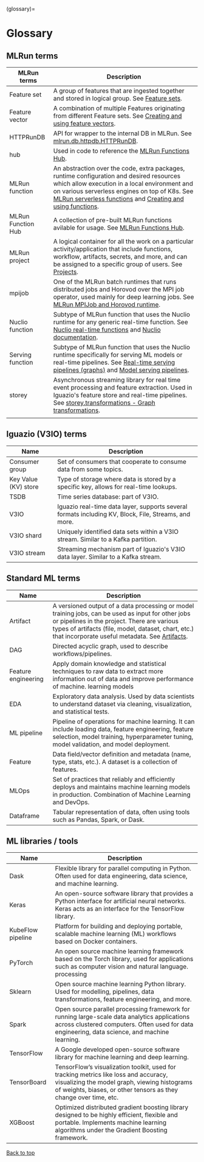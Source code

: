 (glossary)=
# Glossary

## MLRun terms

| MLRun terms              | Description                                                                                                                                                                                                                                                                                                                                            |
| -------------------------- |--------------------------------------------------------------------------------------------------------------------------------------------------------------------------------------------------------------------------------------------------------------------------------------------------------------------------------------------------------|
| Feature set               | A group of features that are ingested together and stored in logical group. See [Feature sets](./feature-store/feature-sets.html).                                                                                                                                                                                                                     |
| Feature vector            | A combination of multiple Features originating from different Feature sets. See [Creating and using feature vectors](./feature-store/feature-vectors.html).                                                                                                                                                                                             |
| HTTPRunDB                | API for wrapper to the internal DB in MLRun. See [mlrun.db.httpdb.HTTPRunDB](./api/mlrun.db.html#mlrun.db.httpdb.HTTPRunDB).                                                                                                                                                                                                                           |
|hub                       | Used in code to reference the [MLRun Functions Hub](./runtimes/load-from-marketplace.html).                                                                                                                                                                                                                                                    |
| MLRun function           | An abstraction over the code, extra packages, runtime configuration and desired resources which allow execution in a local environment and on various serverless engines on top of K8s. See [MLRun serverless functions](./concepts/functions-concepts.html#mlrun-serverless-functions) and [Creating and using functions](./runtimes/functions.html). |
| MLRun Function Hub | A collection of pre-built MLRun functions avilable for usage. See [MLRun Functions Hub](./runtimes/load-from-marketplace.html).                                                                                                                                                                                                                |
| MLRun project            | A logical container for all the work on a particular activity/application that include functions, workflow, artifacts, secrets, and more, and can be assigned to a specific group of users. See [Projects](./projects/project.html).                                                                                                                   |
| mpijob | One of the MLRun batch runtimes that runs distributed jobs and Horovod over the MPI job operator, used mainly for deep learning jobs. See [MLRun MPIJob and Horovod runtime](./runtimes/horovod.html).                                                                                                                                                 |
| Nuclio function          | Subtype of MLRun function that uses the Nuclio runtime for any generic real-time function. See [Nuclio real-time functions](./concepts/nuclio-real-time-functions.html) and [Nuclio documentation](https://nuclio.io/docs/latest/).                                                                                                                    |
| Serving function         | Subtype of MLRun function that uses the Nuclio runtime specifically for serving ML models or real-time pipelines. See [Real-time serving pipelines (graphs)](./serving/serving-graph.html) and [Model serving pipelines](./serving/build-graph-model-serving.html).                                                                                    |
| storey                   | Asynchronous streaming library for real time event processing and feature extraction. Used in Iguazio's feature store and real-time pipelines. See [storey.transformations - Graph transformations](./api/storey.transformations.html).                                                                                                                |
|                          |                                                                        

## Iguazio (V3IO) terms
| Name                                       | Description          |   
|--------------------------------------------------|---------------------------------------------------------------------------| 
| Consumer group           | Set of consumers that cooperate to consume data from some topics.                                                                                                                             |
| Key Value (KV) store     | Type of storage where data is stored by a specific key, allows for real-time lookups.                                                                                                         |
| TSDB                     | Time series database: part of V3IO.                                                                                                                                                           |
| V3IO                     | Iguazio real-time data layer, supports several formats including KV, Block, File, Streams, and more.                                                                                                    |
| V3IO shard               | Uniquely identified data sets within a V3IO stream. Similar to a Kafka partition.                                                                                                              |
| V3IO stream              | Streaming mechanism part of Iguazio's V3IO data layer. Similar to a Kafka stream.                                                                                                              |

## Standard ML terms
| Name                                       | Description                                                                                                                                                                                                                                                                                           |   
|--------------------------------------------------|-------------------------------------------------------------------------------------------------------------------------------------------------------------------------------------------------------------------------------------------------------------------------------------------------------| 
| Artifact                 | A versioned output of a data processing or model training jobs, can be used as input for other jobs or pipelines in the project. There are various types of artifacts (file, model, dataset, chart, etc.) that incorporate useful metadata. See [Artifacts](./store/artifacts.html). |
| DAG                      | Directed acyclic graph, used to describe workflows/pipelines.                                                                                                                                                                                                                                         |
| Feature engineering      | Apply domain knowledge and statistical techniques to raw data to extract more information out of data and improve performance of machine. learning models                                                                                                                                             |
| EDA                      | Exploratory data analysis. Used by data scientists to understand dataset via cleaning, visualization, and statistical tests.                                                                                                                                                                          |
| ML pipeline              | Pipeline of operations for machine learning. It can include loading data, feature engineering, feature selection, model training, hyperparameter tuning, model validation, and model deployment.                                                                                                      |
| Feature                  | Data field/vector definition and metadata (name, type, stats, etc.). A dataset is a collection of features.                                                                                                                                                                                           |
| MLOps                    | Set of practices that reliably and efficiently deploys and maintains machine learning models in production. Combination of Machine Learning and DevOps.                                                                                                                                               |
| Dataframe                | Tabular representation of data, often using tools such as Pandas, Spark, or Dask.                                                                                                                                                                                                                     |

## ML libraries / tools


| Name              | Description                                                                                                                                                                                    |
| -------------------------- | ----------------------------------------------------------------------------------------------------------------------------------------------------------------------------------------------- |
| Dask                     | Flexible library for parallel computing in Python. Often used for data engineering, data science, and machine learning.                                                                         |
| Keras                    | An open-source software library that provides a Python interface for artificial neural networks. Keras acts as an interface for the TensorFlow library.                                         |
| KubeFlow pipeline        | Platform for building and deploying portable, scalable machine learning (ML) workflows based on Docker containers.                                                                             |
| PyTorch                  | An open source machine learning framework based on the Torch library, used for applications such as computer vision and natural language. processing                                                 |
| Sklearn                  | Open source machine learning Python library. Used for modelling, pipelines, data transformations, feature engineering, and more.                                                              |
| Spark                    | Open source parallel processing framework for running large-scale data analytics applications across clustered computers. Often used for data engineering, data science, and machine learning. |
| TensorFlow               | A Google developed open-source software library for machine learning and deep learning.                                                                                                                            |
| TensorBoard              |  TensorFlow’s visualization toolkit, used for tracking metrics like loss and accuracy, visualizing the model graph, viewing histograms of weights, biases, or other tensors as they change over time, etc. |
| XGBoost                  | Optimized distributed gradient boosting library designed to be highly efficient, flexible and portable. Implements machine learning algorithms under the Gradient Boosting framework.          |

[Back to top](#top)
